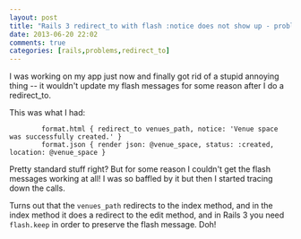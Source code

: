 ```yaml
---
layout: post
title: "Rails 3 redirect_to with flash :notice does not show up - problem."
date: 2013-06-20 22:02
comments: true
categories: [rails,problems,redirect_to]
---
```

I was working on my app just now and finally got rid of a stupid annoying thing -- it wouldn't update my flash messages for some reason after I do a redirect_to.

This was what I had:

```
        format.html { redirect_to venues_path, notice: 'Venue space was successfully created.' }
        format.json { render json: @venue_space, status: :created, location: @venue_space }
```

Pretty standard stuff right? But for some reason I couldn't get the flash messages working at all! I was so baffled by it but then I started tracing down the calls. 

Turns out that the ```venues_path``` redirects to the index method, and in the index method it does a redirect to the edit method, and in Rails 3 you need ```flash.keep``` in order to preserve the flash message. Doh!


